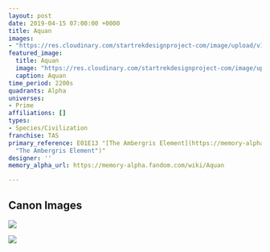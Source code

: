 ```yaml
---
layout: post
date: 2019-04-15 07:00:00 +0000
title: Aquan
images:
- "https://res.cloudinary.com/startrekdesignproject-com/image/upload/v1555375855/Aquan.png"
featured_image:
  title: Aquan
  image: "https://res.cloudinary.com/startrekdesignproject-com/image/upload/v1555375855/Aquan.png"
  caption: Aquan
time_period: 2200s
quadrants: Alpha
universes:
- Prime
affiliations: []
types:
- Species/Civilization
franchise: TAS
primary_reference: E01E13 "[The Ambergris Element](https://memory-alpha.fandom.com/wiki/The_Ambergris_Element
  "The Ambergris Element")"
designer: ''
memory_alpha_url: https://memory-alpha.fandom.com/wiki/Aquan

---
```

## Canon Images

![](https://res.cloudinary.com/startrekdesignproject-com/image/upload/v1555375854/Aquan2.jpg)

![](https://res.cloudinary.com/startrekdesignproject-com/image/upload/v1555375855/Aquan1.jpg)